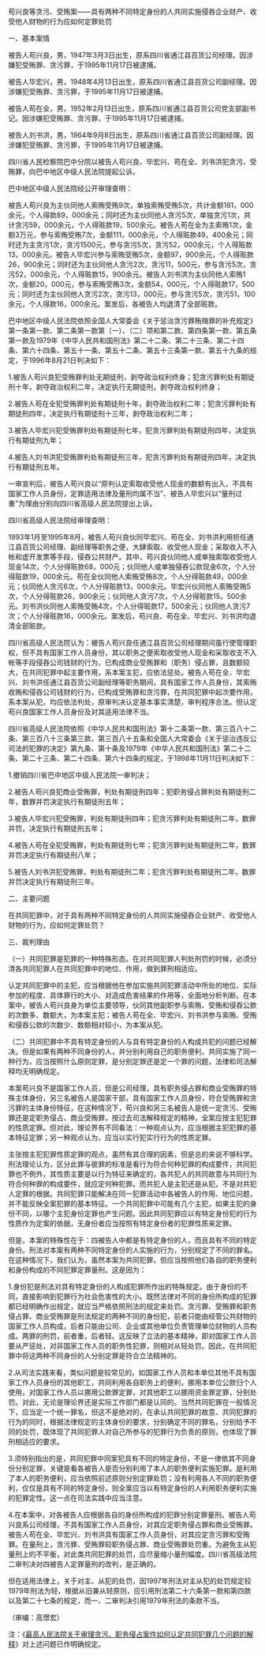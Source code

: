苟兴良等贪污、受贿案——具有两种不同特定身份的人共同实施侵吞企业财产、收受他人财物的行为应如何定罪处罚

一、基本案情

被告人苟兴良，男，1947年3月3日出生，原系四川省通江县百货公司经理。因涉嫌犯受贿罪、贪污罪，于1995年11月17日被逮捕。

被告人毕宏兴，男，1948年4月13日出生，原系四川省通江县百货公司副经理。因涉嫌犯受贿罪、贪污罪，于1995年11月17日被逮捕。

被告人苟在全，男，1952年2月13日出生，原系四川省通江县百货公司党支部副书记。因涉嫌犯受贿罪、贪污罪，于1995年11月17日被逮捕。

被告人刘书洪，男，1964年9月8日出生，原系四川省通江县百货公司副经理。因涉嫌犯受贿罪、贪污罪，于1995年11月17日被逮捕。

四川省人民检察院巴中分院以被告人苟兴良、毕宏兴、苟在全、刘书洪犯贪污、受贿罪，向巴中地区中级人民法院提起公诉。

巴中地区中级人民法院经公开审理查明：

被告人苟兴良为主伙同他人索贿受贿9次，单独索贿受贿5次，共计金额181，000余元，个人得款89，000余元；同时还为主伙同他人贪污5次，单独贪污1次，共计贪污59，000余元，个人得赃款19，500余元。被告人苟在全为主索贿1次，金额3万元，参与索贿受贿7次，金额111，000余元，个人得赃款49，400余元；同时还为主贪污1次，贪污1500元，参与贪污5次，贪污52，000余元，个人得赃款13，000余元。被告人毕宏兴参与索贿受贿5次，金额97，900余元，个人得赃款26，900余元；同时还为主伙同他人贪污2次，贪污11，500元，参与贪污5次，贪污52，000余元，个人得赃款15，900余元。被告人刘书洪为主伙同他人索贿1次，金额20，000元，参与索贿受贿3次，金额54，000元，个人得赃款17，500元；同时还为主伙同他人贪污2次，贪污13，000元，参与贪污5次，贪污51，100余元，个人得款16，000余元。案发后，各被告人均退清了全部赃款。

巴中地区中级人民法院依照全国人大常委会《关于惩治贪污罪贿赂罪的补充规定》第一条第一款、第二条第一款第（一）、（二）项和第二款、第四条第一款、第五条第一款及1979年《中华人民共和国刑法》第二十二条、第二十三条、第二十四条、第六十四条、第五十一条、第五十二条、第五十三条第一款、第五十九条的规定，于1996年8月21日判决如下：

1.被告人苟兴良犯受贿罪判处无期徒刑，剥夺政治权利终身；犯贪污罪判处有期徒刑十年，剥夺政治权利二年，决定执行无期徒刑，剥夺政治权利终身；

2.被告人苟在全犯受贿罪判处有期徒刑十年，剥夺政治权利二年；犯贪污罪判处有期徒刑四年，决定执行有期徒刑十三年，剥夺政治权利二年；

3.被告人毕宏兴犯受贿罪判处有期徒刑七年，犯贪污罪判处有期徒刑四年，决定执行有期徒刑九年；

4.被告人刘书洪犯受贿罪判处有期徒刑三年，犯贪污罪判处有期徒刑四年，决定执行有期徒刑五年。

一审宣判后，被告人苟兴良以“原判认定索取收受他人现金的数额有出入，不具有国家工作人员身份，定罪适用法律及量刑均属不当”、被告人毕宏兴以“量刑过重”为理由分别向四川省高级人民法院提出上诉。

四川省高级人民法院经审理查明：

1993年1月至1995年8月，被告人苟兴良伙同毕宏兴、苟在全、刘书洪利用担任通江县百货公司经理、副经理等职务之便，大肆索取、收受他人现金；采取收入不入帐和虚开发票等手段，侵吞公共财产。其中，苟兴良伙同他人或单独索取收受他人现金14次，个人分得赃款68，000元；伙同他人或单独侵吞公款现金6次，个人分得赃款19，000余元。苟在全伙同他人索贿受贿8次，个人分得赃款49，000余元；伙同他人贪污6次，个人分得赃款13，000余元。毕宏兴伙同他人索贿受贿5次，个人分得赃款26，900余元；伙同他人贪污7次，个人分得赃款15，500余元。刘书洪伙同他人索贿受贿4次，个人分得赃款17，500余元；伙同他人贪污7次；个人分得赃款16，000余元。案发后，苟兴良、苟在全、毕宏兴、刘书洪均退清全部赃款。

四川省高级人民法院认为：被告人苟兴良任通江县百货公司经理期间虽行使管理职权，但不具有国家工作人员身份，其以职务之便索取收受他人现金和采取收支不入帐等手段侵吞公司钱财的行为，已构成商业受贿罪和（职务）侵占罪，且数额较大，在共同犯罪中起主要作用，系本案主犯，应依法惩处。被告人苟在全、毕宏兴、刘书洪任通江县百货公司副经理等职务期间，具有国家工作人员身份，其索贿收贿和侵吞公司钱财的行为，已构成受贿罪和贪污罪，在共同犯罪中起次要作用，系本案从犯，均应依法判处，原审判决认定基本事实清楚，审判程序合法。但认定苟兴良国家工作人员身份及对其适用法律不当。

四川省高级人民法院依照《中华人民共和国刑法》第十二条第一款、第三百八十二条、第三百八十三条第三款、第三百八十五条和全国人大常委会《关于惩治违反公司法的犯罪的决定》第九条、第十条及1979年《中华人民共和国刑法》第二十二条、第二十三条、第二十四条、第六十四条的规定，于1998年11月11日判决如下：

1.撤销四川省巴中地区中级人民法院一审判决；

2.被告人苟兴良犯商业受贿罪，判处有期徒刑四年；犯职务侵占罪判处有期徒刑二年，数罪并罚决定执行有期徒刑五年；

3.被告人毕宏兴犯受贿罪，判处有期徒刑四年；犯贪污罪判处有期徒刑二年，数罪并罚，决定执行有期徒刑五年；

4.被告人苟在全犯受贿罪，判处有期徒刑七年；犯贪污罪判处有期徒刑二年，数罪并罚决定执行有期徒刑八年；

5.被告人刘书洪犯受贿罪，判处有期徒刑二年；犯贪污罪判处有期徒刑二年，数罪并罚决定执行有期徒刑三年。

二、主要问题

在共同犯罪中，对于具有两种不同特定身份的人共同实施侵吞企业财产、收受他人财物的行为，应如何定罪处罚？

三、裁判理由

（一）共同犯罪是犯罪的一种特殊形态。在对共同犯罪人判处刑罚的时候，必须分清各共同犯罪人在共同犯罪中的地位、作用，做到罪刑相适应。

认定共同犯罪中的主犯，应当根据他在参加实施共同犯罪活动中所处的地位、实际参加的程度、具体罪行的大小、对造成危害结果的作用等，全面地分析判断。在本案中，被告人苟兴良身为单位主要领导，伙同其他副职参与索贿、受贿和侵吞公款的次数多、数额大，为本案主犯；被告人苟在全、毕宏兴、刘书洪参与索贿、受贿和侵吞公款的次数少、数额相对较小，为本案从犯。

（二）共同犯罪中不具有特定身份的人与具有特定身份的人构成共犯的问题已经解决。但是如果有两种不同身份的人，并分别利用自己的职务便利，共同实施了同一种行为，应当按照什么原则定罪，是分别定罪还是定一个罪的问题，法律和司法解释均无明确规定。

本案苟兴良不是国家工作人员，但是公司经理，具有职务侵占罪和商业受贿罪的特殊主体身份，另三名被告人是国家干部，具有国家工作人员身份，符合受贿罪和贪污罪的主体身份特征，在这种情况下，苟兴良和另三名被告人是统一定贪污、受贿罪还是定职务侵占、商业受贿罪，按过去司法解释规定的精神，全案应按主犯犯罪的性质定罪。但对此，理论界有不同看法：一种观点认为，应当根据主犯犯罪的基本特征定罪；另一种观点认为，应当以实行犯实行行为的性质定罪。

主张按主犯犯罪性质定罪的观点，虽然有其合理的因素，但是总的来说不够科学。刑法理论认为，区分此罪与彼罪的标准是看行为符合何种犯罪的构成要件，共同犯罪也不例外，其性质主要是以行为特征来确定的，各共犯人的共同故意与共同行为符合何种罪的构成要件，就应定何种犯罪。而共犯人是主犯还是从犯，不是对共犯人定罪的根据。共同犯罪只能解决在同一犯罪活动中各被告人的作用、地位问题，并不能反映全案犯罪的基本特征。一个共同犯罪中可能有几个主犯，如果主犯的身份不同，以哪个主犯身份定罪也产生问题。因此共同犯罪应以有特定身份犯的行为性质作为定案的依据，无身份者应当按照有特定身份者的犯罪性质来定罪。

但是，本案的特殊性在于：四被告人中都是有特定身份的人，而且具有不同的特定身份。刑法对本案有两种不同特定身份的人实施的行为，分别规定了不同的罪名。在这种情况下，我们认为，虽然本案为共同犯罪，但应当按照他们各自的职务便利和身份构成的不同犯罪定罪量刑。这是因为：

1.身份犯是刑法对具有特定身份的人构成犯罪所作出的特殊规定。由于身份的不同，直接影响到犯罪行为社会危害性的大小。既然法律对不同的身份所构成的犯罪都已经明确作出规定，就应当严格依照刑法的规定来处罚。贪污罪、受贿罪和职务侵占罪、商业受贿罪是刑法规定的两种不同的身份犯，前者只能由经管公共财物的国家工作人员构成，后者只能由公司、企业或其他单位负责管理单位财物的人员构成。两罪的刑罚，前者重，后者轻。这反映了立法的基本精神，即对国家工作人员要从严惩处，对非国家工作人员的职务性犯罪，则相对从轻处罚。因此，在共同犯罪中将这两种不同身份的人分别定罪是符合立法精神的。

2.从司法实践来看，类似问题是较常见的。如国家工作人员和本单位其他不具有国家工作人员身份的其他职工，共同利用各自职务上的便利，挪用本单位公款归个人使用，对国家工作人员以挪用公款罪定罪，对其他职工以挪用资金罪定罪，分别处罚。对此，无论是理论界还是实际工作部门都是认同的。当然共同犯罪在一般情况下，应当定一个统一罪名，但这不是绝对的，在承认共同犯罪的故意、共同犯罪的行为的同时，根据法律规定的主体身份的要求，分别确定不同的罪名，分别给予不同的处罚，既体现了共同犯罪人对自己所参与的犯罪行为负责的原则，也体现了罪刑相适应的要求。

3.须特别指出的是，共同犯罪中同案犯具有不同的特定身份，不是一律依其不同身份分别定罪，关键是看各被告人是否分别利用了本人的职务便利实施犯罪。是利用了本人的职务便利，应当依照前述原则分别定罪处罚；没有利用各人不同的职务便利，仅仅是具有不同的特定身份，则全案应当以有特定身份的人利用职务便利实施的犯罪定性。这一点在司法实践中应当注意。

4.在本案中，对各被告人应根据各自的身份所构成的犯罪分别定罪量刑。被告人苟兴良系公司经理，不具有国家工作人员身份，对其应定职务侵占罪和商业受贿罪。被告人苟在全、毕宏兴、刘书洪具有国家工作人员身份，对其应定贪污罪和受贿罪。在量刑上，贪污罪、受贿罪较职务侵占罪、商业受贿罪处罚重。为避免主从犯量刑上的不平衡，对此类共同犯罪的处罚，应尽量缩小量刑幅度。四川省高级法院二审判决对四被告人定罪量刑的改判，是正确的。

但在适用法律上，关于对主、从犯的处罚，因1997年刑法对主从犯的处罚规定较1979年刑法为轻，根据从旧兼从轻原则，应引用刑法第二十六条第一款和第四款以及第二十七条的规定，而一、二审判决引用1979年刑法的条款不当。

（审编：高憬宏）

注：《[最高人民法院关于审理贪污、职务侵占案件如何认定共同犯罪几个问题的解释](http://xsba0.com/sfjs/2000/fy-twqf2000.htm)》对上述问题已作明确规定。